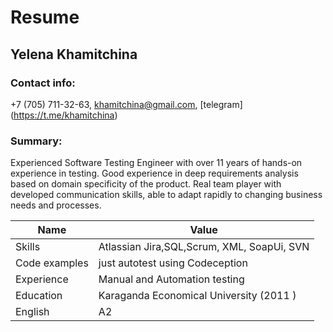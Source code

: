 # Resume

## Yelena Khamitchina

### Contact info: 
+7 (705) 711-32-63, khamitchina@gmail.com, [telegram] (https://t.me/khamitchina)

### Summary:
Experienced Software Testing Engineer with over 11 years of hands-on experience in testing.
Good experience in deep requirements analysis based on domain specificity of the product.
Real team player with developed communication skills, able to adapt rapidly to changing business needs and processes.

Name | Value
---|---
Skills | Atlassian Jira,SQL,Scrum, XML, SoapUi, SVN
Code examples | just autotest using Codeception
Experience | Manual and Automation testing
Education | Karaganda Economical University (2011 )
English | A2

